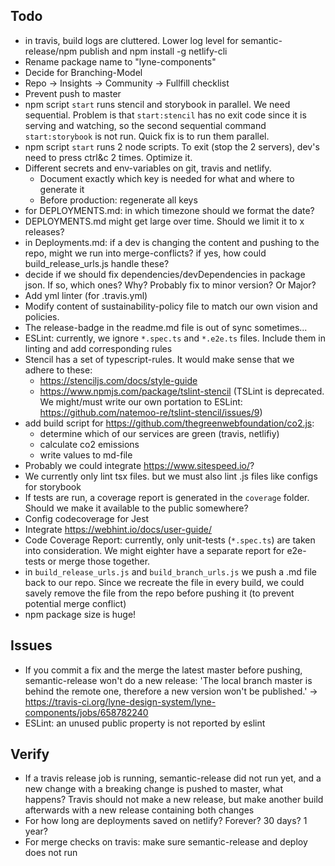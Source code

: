 ## Todo
- in travis, build logs are cluttered. Lower log level for semantic-release/npm publish and npm install -g netlify-cli
- Rename package name to "lyne-components"
- Decide for Branching-Model
- Repo -> Insights -> Community -> Fullfill checklist
- Prevent push to master
- npm script ```start``` runs stencil and storybook in parallel. We need sequential. Problem is that ```start:stencil``` has no exit code since it is serving and watching, so the second sequential command ```start:storybook``` is not run. Quick fix is to run them parallel.
- npm script ```start``` runs 2 node scripts. To exit (stop the 2 servers), dev's need to press ctrl&c 2 times. Optimize it.
- Different secrets and env-variables on git, travis and netlify.
  - Document exactly which key is needed for what and where to generate it
  - Before production: regenerate all keys
- for DEPLOYMENTS.md: in which timezone should we format the date?
- DEPLOYMENTS.md might get large over time. Should we limit it to x releases?
- in Deployments.md: if a dev is changing the content and pushing to the repo, might we run into merge-conflicts? if yes, how could build_release_urls.js handle these?
- decide if we should fix dependencies/devDependencies in package json. If so, which ones? Why? Probably fix to minor version? Or Major?
- Add yml linter (for .travis.yml)
- Modify content of sustainability-policy file to match our own vision and policies.
- The release-badge in the readme.md file is out of sync sometimes...
- ESLint: currently, we ignore ```*.spec.ts``` and ```*.e2e.ts``` files. Include them in linting and add corresponding rules
- Stencil has a set of typescript-rules. It would make sense that we adhere to these:
  - https://stenciljs.com/docs/style-guide
  - https://www.npmjs.com/package/tslint-stencil (TSLint is deprecated. We might/must write our own portation to ESLint: https://github.com/natemoo-re/tslint-stencil/issues/9)
- add build script for https://github.com/thegreenwebfoundation/co2.js:
  - determine which of our services are green (travis, netlifiy)
  - calculate co2 emissions
  - write values to md-file
- Probably we could integrate https://www.sitespeed.io/?
- We currently only lint tsx files. but we must also lint .js files like configs for storybook
- If tests are run, a coverage report is generated in the ```coverage``` folder. Should we make it available to the public somewhere?
- Config codecoverage for Jest
- Integrate  https://webhint.io/docs/user-guide/
- Code Coverage Report: currently, only unit-tests (```*.spec.ts```) are taken into consideration. We might eighter have a separate report for e2e-tests or merge those together.
- in ```build_release_urls.js``` and ```build_branch_urls.js``` we push a .md file back to our repo. Since we recreate the file in every build, we could savely remove the file from the repo before pushing it (to prevent potential merge conflict)
- npm package size is huge!

## Issues
- If you commit a fix and the merge the latest master before pushing, semantic-release won't do a new release: 'The local branch master is behind the remote one, therefore a new version won't be published.' -> https://travis-ci.org/lyne-design-system/lyne-components/jobs/658782240
- ESLint: an unused public property is not reported by eslint

## Verify
- If a travis release job is running, semantic-release did not run yet, and a new change with a breaking change is pushed to master, what happens? Travis should not make a new release, but make another build afterwards with a new release containing both changes
- For how long are deployments saved on netlify? Forever? 30 days? 1 year?
- For merge checks on travis: make sure semantic-release and deploy does not run
